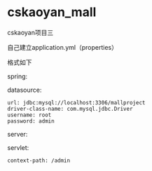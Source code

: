 # cskaoyan_mall
cskaoyan项目三

自己建立application.yml（properties）

格式如下

spring:

  datasource:
  
    url: jdbc:mysql://localhost:3306/mallproject
    driver-class-name: com.mysql.jdbc.Driver
    username: root
    password: admin
server:

  servlet:
  
    context-path: /admin

